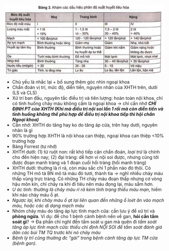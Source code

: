 ![Xuất huyết tiêu hóa-1691306933981.jpeg](../../../../200%20Files/image/image/Xu%E1%BA%A5t%20huy%E1%BA%BFt%20ti%C3%AAu%20h%C3%B3a-1691306933981.jpeg)  
  
  
- Chủ yếu là nhắc lại + bổ sung thêm góc nhìn ngoại khoa  
- Chẩn đoán vị trí, mức độ, diễn tiến, nguyên nhân của XHTH trên, dưới (LS và CLS)  
- Xử trí ban đầu, nguyên tắc điều trị và tiên lượng: hoàn toàn nội khoa, chỉ có tình huống chảy máu không cầm là ngoại khoa -> chỉ cần nhớ **_CHỈ ĐỊNH PT của XHTH (Khi mà điều trị nội soi lần 1 rồi mà còn diễn tiến và tình huống không thể phù hợp để điều trị nội khoa tiếp thì hội chẩn Ngoại khoa)_**  
- Cần nhớ: XHTH do tăng hay ko do tăng áp cửa, trên hay dưới, nguyên nhân là gì  
- 90% trường hợp XHTH là nội khoa can thiệp, ngoại khoa can thiệp <10% trường hợp  
- Bảng Forrest (tự nhớ)  
- XHTH dưới: (1) từ ruột non: rất khó tiếp cận chẩn đoán, _loại trừ_ là chính cho đến hiện nay; (2) đại tràng: dễ hơn vì nội soi được, nhưng cũng tới được đoạn manh tràng và 1 đoạn cuối hồi tràng (hồi manh tràng)  
- XHTH dưới: thường là rỉ rả, còn màu sắc chỉ 1 phần nào đó thôi. Có những TH mô tả BN mô tả máu đỏ tươi, thành tia -> nghĩ nhiều chảy máu thấp vùng trực tràng. Có những TH chảy máu đoạn thấp nhưng cơ vòng hậu môn kín, chỉ chảy ra khi đi tiêu nên máu đọng lại, màu sẫm hơn.  
- _U ác tính: thường là chảy máu rỉ rả kèm tình trạng thiếu máu mạn_, hiếm khi nào chảy máu ồ ạt.  
- _Ngược lại, khi chảy máu ồ ạt lại liên quan đến những ổ loét ăn vào mạch máu, hoặc các dị dạng mạch máu_  
- Nhóm chảy máu do tăng áp lực tĩnh mạch cửa: cần lưu ý để xử trí và **phòng ngừa**. Ví dụ: đề cho 1 bệnh cảnh bệnh nền về gan, **hỏi cần tầm soát gì**? -> Đa phần chỉ nghĩ đến tầm soát u gan mà quên đi _tầm soát tăng áp lực tĩnh mạch cửa: thiếu chỉ định NỘI SOI để tầm soát đánh giá dãn các búi TM TQ trước khi nó chảy máu_  
- _Bệnh lý trĩ cũng thường đc “gài” trong bệnh cảnh tăng áp lực TM cửa (bệnh gan)_.